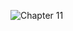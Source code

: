 ![Chapter 11](https://github.com/mrgsdev/AppCoda/assets/157994617/d0c9a39f-1473-4ee4-ba20-520d068efc59)
 
